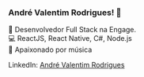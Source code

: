 ### André Valentim Rodrigues! 👋

🚀 Desenvolvedor Full Stack na Engage. <br>
💻 ReactJS, React Native, C#, Node.js  <br>
🎸 Apaixonado por música <br>

LinkedIn: <a href="https://www.linkedin.com/in/andr%C3%A9-valentim-rodrigues-912560116/">André Valentim Rodrigues</a>
<!--
**avalentim7/avalentim7** is a ✨ _special_ ✨ repository because its `README.md` (this file) appears on your GitHub profile.

Here are some ideas to get you started:

- 🔭 I’m currently working on ...
- 🌱 I’m currently learning ...
- 👯 I’m looking to collaborate on ...
- 🤔 I’m looking for help with ...
- 💬 Ask me about ...
- 📫 How to reach me: ...
- 😄 Pronouns: ...
- ⚡ Fun fact: ...
-->
